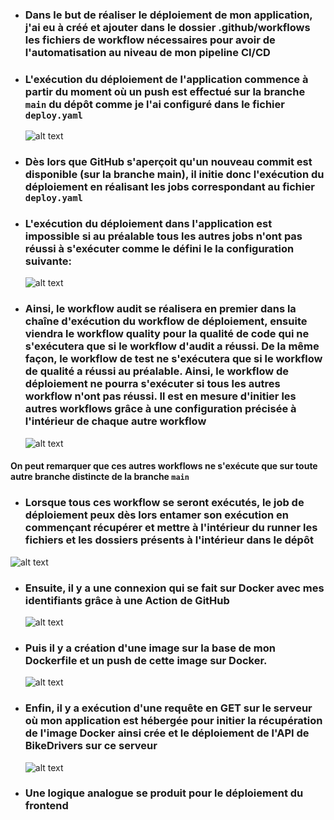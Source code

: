 - ### Dans le but de réaliser le déploiement de mon application, j'ai eu à créé et ajouter dans le dossier .github/workflows les fichiers de workflow nécessaires pour avoir de l'automatisation au niveau de mon pipeline CI/CD

- ### L'exécution du déploiement de l'application commence à partir du moment où un push est effectué sur la branche `main` du dépôt comme je l'ai configuré dans le fichier `deploy.yaml`

    ![alt text](/DeployMdImages/image.png)

- ### Dès lors que GitHub s'aperçoit qu'un nouveau commit est disponible (sur la branche main), il initie donc l'exécution du déploiement en réalisant les jobs correspondant au fichier `deploy.yaml`

- ### L'exécution du déploiement dans l'application est impossible si au préalable tous les autres jobs n'ont pas réussi à s'exécuter comme le défini le la configuration suivante:

    ![alt text](/DeployMdImages/image2.png)

- ### Ainsi, le workflow audit se réalisera en premier dans la chaîne d'exécution du workflow de déploiement, ensuite viendra le workflow quality pour la qualité de code qui ne s'exécutera que si le workflow d'audit a réussi. De la même façon, le workflow de test ne s'exécutera que si le workflow de qualité a réussi au préalable. Ainsi, le workflow de déploiement ne pourra s'exécuter si tous les autres workflow n'ont pas réussi. Il est en mesure d'initier les autres workflows grâce à une configuration précisée à l'intérieur de chaque autre workflow

    ![alt text](/DeployMdImages/image3.png)

#### On peut remarquer que ces autres workflows ne s'exécute que sur toute autre branche distincte de la branche `main`

- ### Lorsque tous ces workflow se seront exécutés, le job de déploiement peux dès lors entamer son exécution en commençant récupérer et mettre à l'intérieur du runner les fichiers et les dossiers présents à l'intérieur dans le dépôt

![alt text](/DeployMdImages/image4.png)

- ### Ensuite, il y a une connexion qui se fait sur Docker avec mes identifiants grâce à une Action de GitHub

    ![alt text](/DeployMdImages/image5.png)

- ### Puis il y a création d'une image sur la base de mon Dockerfile et un push de cette image sur Docker.

    ![alt text](image.png)

- ### Enfin, il y a exécution d'une requête en GET sur le serveur où mon application est hébergée pour initier la récupération de l'image Docker ainsi crée et le déploiement de l'API de BikeDrivers sur ce serveur

    ![alt text](image-1.png)

- ### Une logique analogue se produit pour le déploiement du frontend